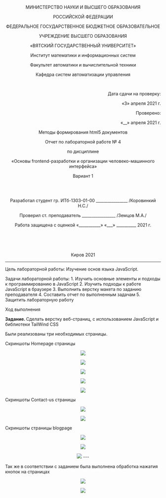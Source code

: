 <p align=center>МИНИСТЕРСТВО НАУКИ И ВЫСШЕГО ОБРАЗОВАНИЯ
<p align=center>РОССИЙСКОЙ ФЕДЕРАЦИИ
<p align=center>ФЕДЕРАЛЬНОЕ ГОСУДАРСТВЕННОЕ БЮДЖЕТНОЕ ОБРАЗОВАТЕЛЬНОЕ
<p align=center>УЧРЕЖДЕНИЕ ВЫСШЕГО ОБРАЗОВАНИЯ
<p align=center>«ВЯТСКИЙ ГОСУДАРСТВЕННЫЙ УНИВЕРСИТЕТ»
<p align=center>Институт математики и информационных систем
<p align=center>Факультет автоматики и вычислительной техники
<p align=center>Кафедра систем автоматизации управления
<p><br>
<p align=right>Дата сдачи на проверку:
<p align=right>«3» апреля 2021 г.
<p align=right>Проверено:
<p align=right>«__» апреля 2021 г.

<p align=center>Методы формирования html5 документов
<p align=center>Отчет по лабораторной работе № 4
<p align=center>по дисциплине
<p align=center>«Основы frontend-разработки и организации человеко-машинного интерфейса»
<p align=center>Вариант 1 
<p><br><br>
<p align=center>Разработал студент гр. ИТб-1303-01-00 ________________ /Коровинкий Н.С./
<p align=center>Проверил ст. преподаватель _________________ /Земцов М.А./
<p align=center>Работа защищена с оценкой	«___________» «___» __________ 2021 г.
<p><br><br><br>
<p align=center>Киров 2021 
  
---
<p> Цель лабораторной работы: Изучение основ языка JavaScript.
<p> Задачи лабораторной работы:  
1. Изучить основные элементы и подходы к программированию в JavaScript
2. Изучить подходы к работе JavaScript в браузере
3. Выполнить верстку макета по заданию преподавателя
4. Составить отчет по выполненным задачам
5. Защитить лабораторную работу
<p>Ход выполнения  
<p> <b>Задание. </b>Сделать верстку веб-страниц, с использованием JavaScript и библиотеки TailWind CSS
 <p> Были реализованы три необходимых страницы.
 <p> Скриншоты Homepage страницы
 <p align="center"><img src=../lab4/wall/hp1.PNG>
 <p align="center"><img src=../lab4/wall/hp2.PNG>
 <p align="center"><img src=../lab4/wall/hp3.PNG>
 <p align="center"><img src=../lab4/wall/hp4.PNG>
    <p align="center"><img src=../lab4/wall/hp5.PNG>
 <p>
 <p>
 <p> Скриншоты Contact-us страницы
 <p align="center"><img src=../lab4/wall/cs1.PNG>
 <p align="center"><img src=../lab4/wall/cs2.PNG>
   
 <p>  
 <p> Скриншоты  страницы blogpage
 <p align="center"><img src=../lab4/wall/bg1.PNG>
 <p align="center"><img src=../lab4/wall/bg2.PNG>
 <p align="center"><img src=../lab4/wall/bg3.PNG>
  ---
<p>Так же в соответствии с заданием была выполнена обработка нажатия кнопок на страницах
   <p align="center"><img src=../lab4/wall/promt1.PNG>
     <p align="center"><img src=../lab4/wall/promt2.PNG>
  
   
             
         
         
